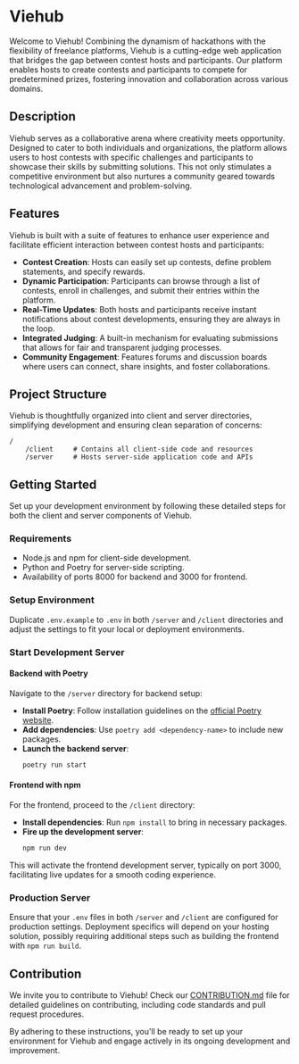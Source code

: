 
# Viehub

Welcome to Viehub! Combining the dynamism of hackathons with the flexibility of freelance platforms, Viehub is a cutting-edge web application that bridges the gap between contest hosts and participants. Our platform enables hosts to create contests and participants to compete for predetermined prizes, fostering innovation and collaboration across various domains.

## Description

Viehub serves as a collaborative arena where creativity meets opportunity. Designed to cater to both individuals and organizations, the platform allows users to host contests with specific challenges and participants to showcase their skills by submitting solutions. This not only stimulates a competitive environment but also nurtures a community geared towards technological advancement and problem-solving.

## Features

Viehub is built with a suite of features to enhance user experience and facilitate efficient interaction between contest hosts and participants:

- **Contest Creation**: Hosts can easily set up contests, define problem statements, and specify rewards.
- **Dynamic Participation**: Participants can browse through a list of contests, enroll in challenges, and submit their entries within the platform.
- **Real-Time Updates**: Both hosts and participants receive instant notifications about contest developments, ensuring they are always in the loop.
- **Integrated Judging**: A built-in mechanism for evaluating submissions that allows for fair and transparent judging processes.
- **Community Engagement**: Features forums and discussion boards where users can connect, share insights, and foster collaborations.

## Project Structure

Viehub is thoughtfully organized into client and server directories, simplifying development and ensuring clean separation of concerns:

```plaintext
/
    /client     # Contains all client-side code and resources
    /server     # Hosts server-side application code and APIs
```

## Getting Started

Set up your development environment by following these detailed steps for both the client and server components of Viehub.

### Requirements

- Node.js and npm for client-side development.
- Python and Poetry for server-side scripting.
- Availability of ports 8000 for backend and 3000 for frontend.

### Setup Environment

Duplicate `.env.example` to `.env` in both `/server` and `/client` directories and adjust the settings to fit your local or deployment environments.

### Start Development Server

#### Backend with Poetry

Navigate to the `/server` directory for backend setup:

- **Install Poetry**: Follow installation guidelines on the [official Poetry website](https://python-poetry.org/docs/).
- **Add dependencies**: Use `poetry add <dependency-name>` to include new packages.
- **Launch the backend server**:
    ```bash
    poetry run start
    ```

#### Frontend with npm

For the frontend, proceed to the `/client` directory:

- **Install dependencies**: Run `npm install` to bring in necessary packages.
- **Fire up the development server**:
    ```bash
    npm run dev
    ```

This will activate the frontend development server, typically on port 3000, facilitating live updates for a smooth coding experience.

### Production Server

Ensure that your `.env` files in both `/server` and `/client` are configured for production settings. Deployment specifics will depend on your hosting solution, possibly requiring additional steps such as building the frontend with `npm run build`.

## Contribution

We invite you to contribute to Viehub! Check our [CONTRIBUTION.md](CONTRIBUTION.md) file for detailed guidelines on contributing, including code standards and pull request procedures.

By adhering to these instructions, you'll be ready to set up your environment for Viehub and engage actively in its ongoing development and improvement.
